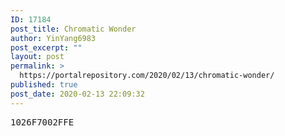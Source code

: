 ```yaml
---
ID: 17184
post_title: Chromatic Wonder
author: YinYang6983
post_excerpt: ""
layout: post
permalink: >
  https://portalrepository.com/2020/02/13/chromatic-wonder/
published: true
post_date: 2020-02-13 22:09:32
---
```

<pre>1026F7002FFE</pre>